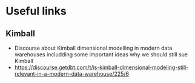 # Useful links

## Kimball 
* Discourse about Kimball dimensional modelling in modern data warehouses includding some important ideas why we should still sue Kimball
* https://discourse.getdbt.com/t/is-kimball-dimensional-modeling-still-relevant-in-a-modern-data-warehouse/225/6


    